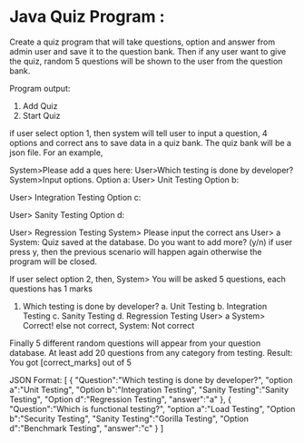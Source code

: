 # Java Quiz Program :
Create a quiz program that will take questions, option and answer from admin user and save it to the question bank. Then if any user want to give the quiz, random 5 questions will be shown to the user from the question bank.

Program output:
1. Add Quiz
2. Start Quiz

if user select option 1, then system will tell user to input a question, 4 options and correct ans to save data in a quiz bank. The quiz bank will be a json file. For an example,

System>Please add a ques here:
User>Which testing is done by developer?
System>Input options.
Option a:
User> Unit Testing
Option b:

User> Integration Testing
Option c:

User> Sanity Testing
Option d:

User> Regression Testing
System> Please input the correct ans
User> a
System: Quiz saved at the database. Do you want to add more? (y/n)
if user press y, then the previous scenario will happen again otherwise the program will be closed.

If user select option 2,  then,
System> You will be asked 5 questions, each questions has 1 marks
1. Which testing is done by developer?
a. Unit Testing
b. Integration Testing
c. Sanity Testing
d. Regression Testing
User> a
System> Correct!
else not correct,
System: Not correct


Finally 5 different random questions will appear from your question database. At least add 20 questions from any category from testing.
Result: You got [correct_marks] out of 5


JSON Format:
[
{
"Question":"Which testing is done by developer?",
"option a":"Unit Testing",
"Option b":"Integration Testing",
"Sanity Testing":"Sanity Testing",
"Option d":"Regression Testing",
"answer":"a"
},
{
"Question":"Which is functional testing?",
"option a":"Load Testing",
"Option b":"Security Testing",
"Sanity Testing":"Gorilla Testing",
"Option d":"Benchmark Testing",
"answer":"c"
}
]
